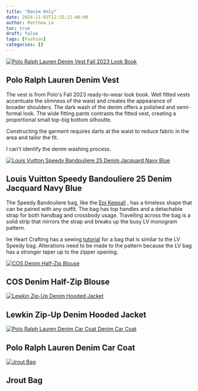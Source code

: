 ```yaml
---
title: "Denim Only"
date: 2024-11-03T12:55:21-06:00
author: Matthew Le
toc: true
draft: false
tags: [Fashion]
categories: []
---
```

[![Polo Ralph Lauren Denim Vest Fall 2023 Look
Book](/polo_ralph_lauren_denim_v_neck_vest.png)](https://www.pinterest.com/pin/792422496966728117/)

## Polo Ralph Lauren Denim Vest
The vest is from Polo's Fall 2023 ready-to-wear look book. Well fitted
vests accentuate the slimness of the waist and creates the appearance
of broader shoulders. The dark wash of the denim offers a polished
and semi-formal look. The wide fitting pants contrasts the fitted vest, 
creating a proportional small top-big bottom silhoutte.

Constructing the garment requires darts at the waist to reduce fabric 
in the area and tailor the fit. 

I can't identify the denim washing process.

[![Louis Vuitton Speedy Bandouliere 25 Denim Jacquard Navy
Blue](/louis_vuitton_speedy_bandouliere_25_denim_jacquard_navy_blue.png)](https://fashionvivian.com/shop-2/louis-vuitton-speedy-bandouliere-25-bag-m59609-blue/)

## Louis Vuitton Speedy Bandouliere 25 Denim Jacquard Navy Blue
The Speedy Bandouliere bag, like the [Epi Keepall](https://www.bukowskis.com/en/lots/1071672-louis-vuitton-a-cipango-gold-keepall-50-epi-travel-bag)
, has a timeless shape 
that can be paired with any outfit. The bag has top handles and a
detachable strap for both handbag and crossbody usage. Travelling 
across the bag is a solid strip that mirrors the strap and 
breaks up the busy LV monogram pattern. 

Ire Heart Crafting has a sewing
[tutorial](https://www.youtube.com/watch?v=47ZormTZHew) for a 
bag that is similar to the LV Speedy bag. Alterations need to be
made to the pattern because the LV bag has a stronger 
taper up to the zipper opening. 

[![COS Denim Half-Zip
Blouse](/denim_half_zip_blouse.png)](https://www.cos.com/en_usd/women/womenswear/shirts/product.denim-half-zip-blouse-blue.1256718001.html#gallery-product-2)

## COS Denim Half-Zip Blouse

[![Lewkin Zip-Up Denim Hooded
Jacket](/denim_zip_up_and_baggy_jeans.png)](https://lewkin.com/products/zip-up-denim-hooded-jacket-co323)

## Lewkin Zip-Up Denim Hooded Jacket

[![Polo Ralph Lauren Denim Car Coat Denim Car
Coat](/denim_coat.png)](https://www.shopbop.com/denim-car-coat-polo-ralph/vp/v=1/1599648068.htm)

## Polo Ralph Lauren Denim Car Coat

[![Jrout
Bag](/jrout_bag.png)](https://www.reddit.com/r/sewing/comments/1hzjjk2/here_is_a_jrout_bag_i_made/?utm_source=share&utm_medium=web3x&utm_name=web3xcss&utm_term=1&utm_content=share_button)

## Jrout Bag

